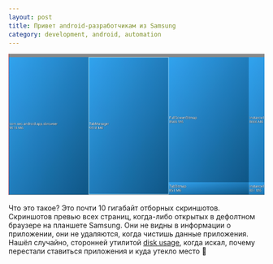 ```yaml
---
layout: post
title: Привет android-разработчикам из Samsung
category: development, android, automation
---
```


<img src="/images/2016-07-18.png"/>

Что это такое? Это почти 10 гигабайт отборных скриншотов. Скриншотов превью всех страниц, когда-либо открытых в дефолтном браузере на планшете Samsung. Они не видны в информации о приложении, они не удаляются, когда чистишь данные приложения. Нашёл случайно, сторонней утилитой [disk usage](https://play.google.com/store/apps/details?id=com.google.android.diskusage), когда искал, почему перестали ставиться приложения и куда утекло место :facepalm: